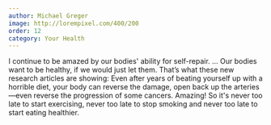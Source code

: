 ```yaml
---
author: Michael Greger
image: http://lorempixel.com/400/200
order: 12
category: Your Health
---
```


I continue to be amazed by our bodies' ability for self-repair. ... Our bodies want to be healthy, if we would just let them. That’s what these new research articles are showing: Even after years of beating yourself up with a horrible diet, your body can reverse the damage, open back up the arteries—even reverse the progression of some cancers. Amazing! So it's never too late to start exercising, never too late to stop smoking and never too late to start eating healthier.
